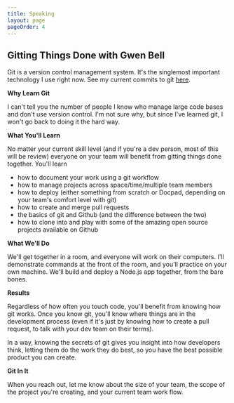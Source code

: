```yaml
---
title: Speaking
layout: page
pageOrder: 4
---
```


Gitting Things Done with Gwen Bell
---

Git is a version control management system. It's the singlemost important technology I use right now. See my current commits to git [here](https://github.com/gwenbell).

**Why Learn Git** 

I can't tell you the number of people I know who manage large code bases and don't use version control. I'm not sure why, but since I've learned git, I won't go back to doing it the hard way.

**What You'll Learn**

No matter your current skill level (and if you're a dev person, most of this will be review) everyone on your team will benefit from gitting things done together. You'll learn

+ how to document your work using a git workflow
+ how to manage projects across space/time/multiple team members
+ how to deploy (either something from scratch or Docpad, depending on your team's comfort level with git)
+ how to create and merge pull requests
+ the basics of git and Github (and the difference between the two)
+ how to clone into and play with some of the amazing open source projects available on Github

**What We'll Do**

We'll get together in a room, and everyone will work on their computers. I'll demonstrate commands at the front of the room, and you'll practice on your own machine. We'll build and deploy a Node.js app together, from the bare bones.

**Results**

Regardless of how often you touch code, you'll benefit from knowing how git works. Once you know git, you'll know where things are in the development process (even if it's just by knowing how to create a pull request, to talk with your dev team on their terms).

In a way, knowing the secrets of git gives you insight into how developers think, letting them do the work they do best, so you have the best possible product you can create.

**Git In It**

When you reach out, let me know about the size of your team, the scope of the project you're creating, and your current team work flow.